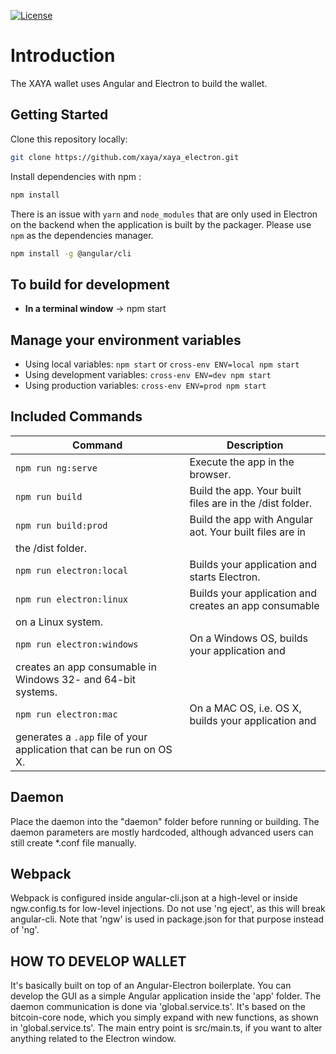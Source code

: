 [![License](http://img.shields.io/badge/Licence-MIT-brightgreen.svg)](LICENSE.md
)
 
# Introduction

The XAYA wallet uses Angular and Electron to build the wallet.


## Getting Started

Clone this repository locally:

``` bash
git clone https://github.com/xaya/xaya_electron.git
```

Install dependencies with npm :

``` bash
npm install
```

There is an issue with `yarn` and `node_modules` that are only used in Electron 
on the backend when the application is built by the packager. Please use `npm` 
as the dependencies manager.

``` bash
npm install -g @angular/cli
```

## To build for development

- **In a terminal window** -> npm start  

## Manage your environment variables

- Using local variables:  `npm start` or `cross-env ENV=local npm start`
- Using development variables:  `cross-env ENV=dev npm start`
- Using production variables:  `cross-env ENV=prod npm start`

## Included Commands

|Command|Description|
|--|--|
|`npm run ng:serve`| Execute the app in the browser. |
|`npm run build`| Build the app. Your built files are in the /dist folder. |
|`npm run build:prod`| Build the app with Angular aot. Your built files are in 
the /dist folder. |
|`npm run electron:local`| Builds your application and starts Electron.
|`npm run electron:linux`| Builds your application and creates an app consumable 
on a Linux system. |
|`npm run electron:windows`| On a Windows OS, builds your application and 
creates an app consumable in Windows 32- and 64-bit systems. |
|`npm run electron:mac`|  On a MAC OS, i.e. OS X, builds your application and 
generates a `.app` file of your application that can be run on OS X. |


## Daemon

Place the daemon into the "daemon" folder before running or building.
The daemon parameters are mostly hardcoded, although advanced users can still 
create *.conf file manually.

## Webpack

Webpack is configured inside angular-cli.json at a high-level 
or inside ngw.config.ts for low-level injections.
Do not use 'ng eject', as this will break angular-cli.
Note that 'ngw' is used in package.json for that purpose instead of 'ng'.

## HOW TO DEVELOP WALLET
It's basically built on top of an Angular-Electron boilerplate.
You can develop the GUI as a simple Angular application inside the 'app' folder.
The daemon communication is done via 'global.service.ts'. It's based on
the bitcoin-core node, which you simply expand with new functions, as shown in 
'global.service.ts'.
The main entry point is src/main.ts, if you want to alter anything related to 
the Electron window.
